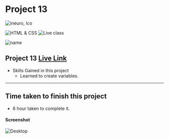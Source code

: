 # Project 13

![ineuro, lco](https://img.shields.io/badge/Ineuron-LOC-orange)


![HTML & CSS](https://img.shields.io/badge/HTML-CSS-orange)
![Live class](https://img.shields.io/badge/LIVE--CLASS-PROJECT--13-green)

![name](https://img.shields.io/badge/Swapnil-Landge)

## Project 13 [Live Link]()

-   Skills Gained in this project
    -   Learned to create variables.

---

## Time taken to finish this project

-   6 hour taken to complete it.

#### Screenshot

![Desktop](./screenshots/project-13.png)
